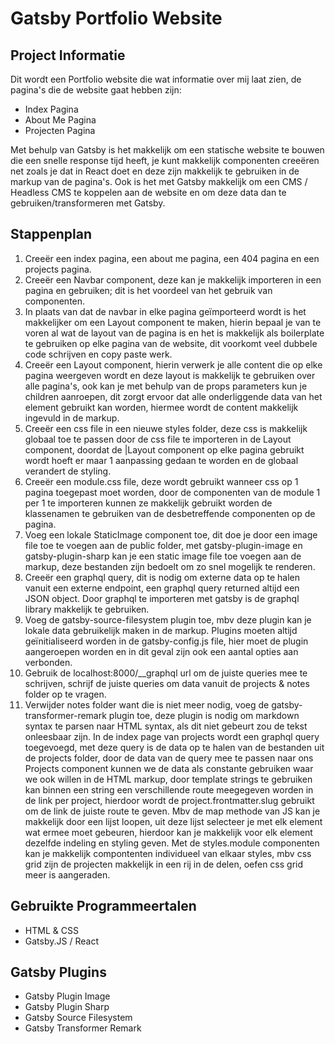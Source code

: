 # Gatsby Portfolio Website

## Project Informatie

Dit wordt een Portfolio website die wat informatie over mij laat zien, de pagina's die de website gaat hebben zijn:

- Index Pagina
- About Me Pagina
- Projecten Pagina

Met behulp van Gatsby is het makkelijk om een statische website te bouwen die een snelle response tijd heeft, je kunt makkelijk componenten creeëren net zoals je dat in React doet en deze zijn makkelijk te gebruiken in de markup van de pagina's. Ook is het met Gatsby makkelijk om een CMS / Headless CMS te koppelen aan de website en om deze data dan te gebruiken/transformeren met Gatsby.

## Stappenplan

1. Creeër een index pagina, een about me pagina, een 404 pagina en een projects pagina.
2. Creeër een Navbar component, deze kan je makkelijk importeren in een pagina en gebruiken; dit is het voordeel van het gebruik van componenten.
3. In plaats van dat de navbar in elke pagina geïmporteerd wordt is het makkelijker om een Layout component te maken, hierin bepaal je van te voren al wat de layout van de pagina is en het is makkelijk als boilerplate te gebruiken op elke pagina van de website, dit voorkomt veel dubbele code schrijven en copy paste werk.
4. Creeër een Layout component, hierin verwerk je alle content die op elke pagina weergeven wordt en deze layout is makkelijk te gebruiken over alle pagina's, ook kan je met behulp van de props parameters kun je children aanroepen, dit zorgt ervoor dat alle onderliggende data van het element gebruikt kan worden, hiermee wordt de content makkelijk ingevuld in de markup.
5. Creeër een css file in een nieuwe styles folder, deze css is makkelijk globaal toe te passen door de css file te importeren in de Layout component, doordat de |Layout component op elke pagina gebruikt wordt hoeft er maar 1 aanpassing gedaan te worden en de globaal verandert de styling.
6. Creeër een module.css file, deze wordt gebruikt wanneer css op 1 pagina toegepast moet worden, door de componenten van de module 1 per 1 te importeren kunnen ze makkelijk gebruikt worden de klassenamen te gebruiken van de desbetreffende componenten op de pagina.
7. Voeg een lokale StaticImage component toe, dit doe je door een image file toe te voegen aan de public folder, met gatsby-plugin-image en gatsby-plugin-sharp kan je een static image file toe voegen aan de markup, deze bestanden zijn bedoelt om zo snel mogelijk te renderen.
8. Creeër een graphql query, dit is nodig om externe data op te halen vanuit een externe endpoint, een graphql query returned altijd een JSON object. Door graphql te importeren met gatsby is de graphql library makkelijk te gebruiken.
9. Voeg de gatsby-source-filesystem plugin toe, mbv deze plugin kan je lokale data gebruikelijk maken in de markup. Plugins moeten altijd geïnitialiseerd worden in de gatsby-config.js file, hier moet de plugin aangeroepen worden en in dit geval zijn ook een aantal opties aan verbonden.
10. Gebruik de localhost:8000/__graphql url om de juiste queries mee te schrijven, schrijf de juiste queries om data vanuit de projects & notes folder op te vragen.
11. Verwijder notes folder want die is niet meer nodig, voeg de gatsby-transformer-remark plugin toe, deze plugin is nodig om markdown syntax te parsen naar HTML syntax, als dit niet gebeurt zou de tekst onleesbaar zijn. In de index page van projects wordt een graphql query toegevoegd, met deze query is de data op te halen van de bestanden uit de projects folder, door de data van de query mee te passen naar ons Projects component kunnen we de data als constante gebruiken waar we ook willen in de HTML markup, door template strings te gebruiken kan binnen een string een verschillende route meegegeven worden in de link per project, hierdoor wordt de project.frontmatter.slug gebruikt om de link de juiste route te geven. Mbv de map methode van JS kan je makkelijk door een lijst loopen, uit deze lijst selecteer je met elk element wat ermee moet gebeuren, hierdoor kan je makkelijk voor elk element dezelfde indeling en styling geven. Met de styles.module componenten kan je makkelijk compontenten individueel van elkaar styles, mbv css grid zijn de projecten makkelijk in een rij in de delen, oefen css grid meer is aangeraden.

## Gebruikte Programmeertalen

- HTML & CSS
- Gatsby.JS / React

## Gatsby Plugins

- Gatsby Plugin Image
- Gatsby Plugin Sharp
- Gatsby Source Filesystem
- Gatsby Transformer Remark